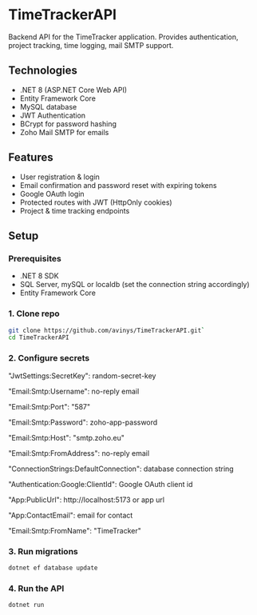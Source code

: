 # TimeTrackerAPI

Backend API for the TimeTracker application.
Provides authentication, project tracking, time logging, mail SMTP support.

## Technologies
- .NET 8 (ASP.NET Core Web API)
- Entity Framework Core
- MySQL database
- JWT Authentication
- BCrypt for password hashing
- Zoho Mail SMTP for emails

## Features
- User registration & login
- Email confirmation and password reset with expiring tokens
- Google OAuth login
- Protected routes with JWT (HttpOnly cookies)
- Project & time tracking endpoints

## Setup

### Prerequisites
- .NET 8 SDK
- SQL Server, mySQL or localdb (set the connection string accordingly)
- Entity Framework Core

### 1. Clone repo
```bash
git clone https://github.com/avinys/TimeTrackerAPI.git`
cd TimeTrackerAPI
```

### 2. Configure secrets

"JwtSettings:SecretKey": random-secret-key

"Email:Smtp:Username": no-reply email

"Email:Smtp:Port": "587"

"Email:Smtp:Password": zoho-app-password

"Email:Smtp:Host": "smtp.zoho.eu"

"Email:Smtp:FromAddress": no-reply email

"ConnectionStrings:DefaultConnection": database connection string

"Authentication:Google:ClientId": Google OAuth client id

"App:PublicUrl": http://localhost:5173 or app url

"App:ContactEmail": email for contact

"Email:Smtp:FromName": "TimeTracker"

### 3. Run migrations
```bash
dotnet ef database update
```

### 4. Run the API
```bash
dotnet run
```
